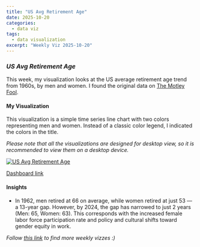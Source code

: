 ```yaml
---
title: "US Avg Retirement Age"
date: 2025-10-20
categories:
  - data viz
tags:
  - data visualization
excerpt: "Weekly Viz 2025-10-20"
---
```


### *US Avg Retirement Age*

This week, my visualization looks at the US average retirement age trend from 1960s, by men and women. I found the original data on [The Motley Fool](https://www.fool.com/research/average-retirement-age/).  

#### My Visualization

This visualization is a simple time series line chart with two colors representing men and women. Instead of a classic color legend, I indicated the colors in the title.      

*Please note that all the visualizations are designed for desktop view, so it is recommended to view them on a desktop device.*  

<div class='tableauPlaceholder' id='viz1761436453629' style='position: relative'>
  <noscript><a href='#'>
    <img alt='US Avg Retirement Age ' src='https:&#47;&#47;public.tableau.com&#47;static&#47;images&#47;20&#47;20251020USAvgRetirementAge&#47;USAvgRetirementAge&#47;1_rss.png' style='border: none' />
  </a></noscript>
  <object class='tableauViz'  style='display:none;'>
    <param name='host_url' value='https%3A%2F%2Fpublic.tableau.com%2F' />
    <param name='embed_code_version' value='3' />
    <param name='site_root' value='' />
    <param name='name' value='20251020USAvgRetirementAge&#47;USAvgRetirementAge' />
    <param name='tabs' value='no' />
    <param name='toolbar' value='yes' />
    <param name='static_image' value='https:&#47;&#47;public.tableau.com&#47;static&#47;images&#47;20&#47;20251020USAvgRetirementAge&#47;USAvgRetirementAge&#47;1.png' />
    <param name='animate_transition' value='yes' />
    <param name='display_static_image' value='yes' />
    <param name='display_spinner' value='yes' />
    <param name='display_overlay' value='yes' />
    <param name='display_count' value='yes' />
    <param name='language' value='en-US' />
  </object></div>        
  <script type='text/javascript'>     
    var divElement = document.getElementById('viz1761436453629');              
    var vizElement = divElement.getElementsByTagName('object')[0];     
    if ( divElement.offsetWidth > 800 ) { vizElement.style.width='800px';vizElement.style.height='627px';} else if ( divElement.offsetWidth > 500 ) { vizElement.style.width='800px';vizElement.style.height='627px';} else { vizElement.style.width='100%';vizElement.style.height='727px';}    
    var scriptElement = document.createElement('script');       
    scriptElement.src = 'https://public.tableau.com/javascripts/api/viz_v1.js';       
    vizElement.parentNode.insertBefore(scriptElement, vizElement);          
  </script>

[Dashboard link](https://public.tableau.com/views/20251020USAvgRetirementAge/USAvgRetirementAge?:language=en-US&:sid=&:redirect=auth&:display_count=n&:origin=viz_share_link)

#### Insights
* In 1962, men retired at 66 on average, while women retired at just 53 — a 13-year gap. However, by 2024, the gap has narrowed to just 2 years (Men: 65, Women: 63). This corresponds with the increased female labor force participation rate and policy and cultural shifts toward gender equity in work.  

*Follow [this link](https://yudong-94.github.io/personal-website/data%20viz/WeeklyViz2025/) to find more weekly vizzes :)*
